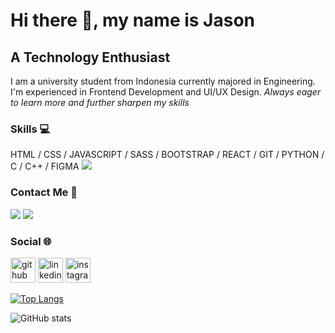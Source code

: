 # Hi there 👋, my name is Jason
## A Technology Enthusiast
I am a university student from Indonesia currently majored in Engineering. I'm experienced in Frontend Development and UI/UX Design.
*Always eager to learn more and further sharpen my skills*

### Skills :computer:
HTML / CSS / JAVASCRIPT / SASS / BOOTSTRAP / REACT / GIT / PYTHON / C / C++ / FIGMA
<img src="https://img.shields.io/badge/-HTML5-333333?style=for-the-badge&logo=html5">

### Contact Me :iphone:
<a href="mailto: jasonkanggara19022002@gmail.com"><img src="https://img.shields.io/badge/-jasonkanggara19022002@gmail.com-f6f6f6?style=flat-square&logo=Gmail&logoColor=white/"></a>
<a href="https://timeline.line.me/user/_dXq840Z-z31_8b_qEpfQp0FgF18DFgGyKMGFck0"><img src="https://img.shields.io/badge/-jason__punyahp-00c300?style=flat&logo=LINE&logoColor=white"></a>

### Social :globe_with_meridians:
[<img src='https://cdn.jsdelivr.net/npm/simple-icons@3.0.1/icons/github.svg' alt='github' height='40'>](https://github.com/jask-19)  [<img src='https://cdn.jsdelivr.net/npm/simple-icons@3.0.1/icons/linkedin.svg' alt='linkedin' height='40'>](https://www.linkedin.com/in/jason-kanggara-423b011a9/)  [<img src='https://cdn.jsdelivr.net/npm/simple-icons@3.0.1/icons/instagram.svg' alt='instagram' height='40'>](https://www.instagram.com/jason.kanggara/)  


[![Top Langs](https://github-readme-stats.vercel.app/api/top-langs/?username=jask-19)](https://github.com/anuraghazra/github-readme-stats)

![GitHub stats](https://github-readme-stats.vercel.app/api?username=jask-19&show_icons=true)  

